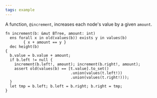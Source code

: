 ```yaml
---
tags: example
---
```


A function, `@increment`, increases each node's value by a given `amount`.

```{.mist .numberLines offset="45"}
fn increment(b: &mut BTree, amount: int)
  ens forall x in old(values(b)) exists y in values(b)
        { x + amount == y }
  dec height(b)
{
  b.value = b.value + amount;
  if b.left != null {
    increment(b.left!, amount); increment(b.right!, amount);
    assert old(values(b) == [t.value].to_set()
                             .union(values(t.left!))
                             .union(values(t.right!)));
  }
  let tmp = b.left; b.left = b.right; b.right = tmp;
}
```
